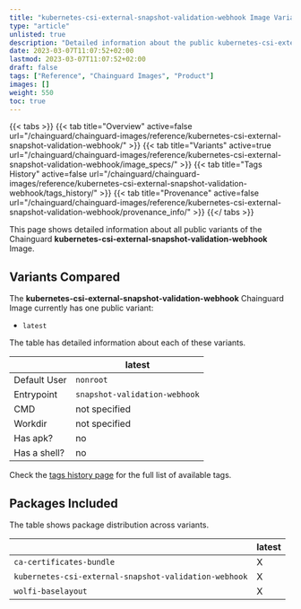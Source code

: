 ```yaml
---
title: "kubernetes-csi-external-snapshot-validation-webhook Image Variants"
type: "article"
unlisted: true
description: "Detailed information about the public kubernetes-csi-external-snapshot-validation-webhook Chainguard Image variants"
date: 2023-03-07T11:07:52+02:00
lastmod: 2023-03-07T11:07:52+02:00
draft: false
tags: ["Reference", "Chainguard Images", "Product"]
images: []
weight: 550
toc: true
---
```


{{< tabs >}}
{{< tab title="Overview" active=false url="/chainguard/chainguard-images/reference/kubernetes-csi-external-snapshot-validation-webhook/" >}}
{{< tab title="Variants" active=true url="/chainguard/chainguard-images/reference/kubernetes-csi-external-snapshot-validation-webhook/image_specs/" >}}
{{< tab title="Tags History" active=false url="/chainguard/chainguard-images/reference/kubernetes-csi-external-snapshot-validation-webhook/tags_history/" >}}
{{< tab title="Provenance" active=false url="/chainguard/chainguard-images/reference/kubernetes-csi-external-snapshot-validation-webhook/provenance_info/" >}}
{{</ tabs >}}

This page shows detailed information about all public variants of the Chainguard **kubernetes-csi-external-snapshot-validation-webhook** Image.

## Variants Compared
The **kubernetes-csi-external-snapshot-validation-webhook** Chainguard Image currently has one public variant: 

- `latest`

The table has detailed information about each of these variants.

|              | latest                        |
|--------------|-------------------------------|
| Default User | `nonroot`                     |
| Entrypoint   | `snapshot-validation-webhook` |
| CMD          | not specified                 |
| Workdir      | not specified                 |
| Has apk?     | no                            |
| Has a shell? | no                            |

Check the [tags history page](/chainguard/chainguard-images/reference/kubernetes-csi-external-snapshot-validation-webhook/tags_history/) for the full list of available tags.

## Packages Included
The table shows package distribution across variants.

|                                                       | latest |
|-------------------------------------------------------|--------|
| `ca-certificates-bundle`                              | X      |
| `kubernetes-csi-external-snapshot-validation-webhook` | X      |
| `wolfi-baselayout`                                    | X      |

